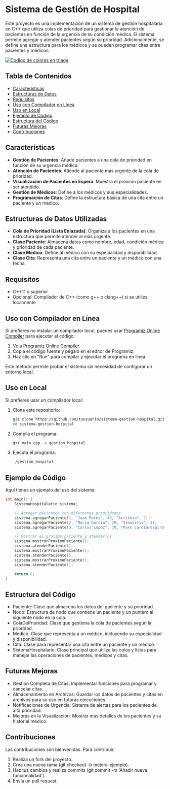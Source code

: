 # Sistema de Gestión de Hospital

Este proyecto es una implementación de un sistema de gestión hospitalaria en C++ que utiliza colas de prioridad para gestionar la atención de pacientes en función de la urgencia de su condición médica. El sistema permite agregar y atender pacientes según su prioridad. Adicionalmente, se define una estructura para los médicos y se pueden programar citas entre pacientes y médicos.

[![Codigo de colores en triage](https://d1qqtien6gys07.cloudfront.net/wp-content/uploads/2022/11/Captura-de-Pantalla-2022-11-10-a-las-12.15.12.png "Codigo de colores en triage")](https://d1qqtien6gys07.cloudfront.net/wp-content/uploads/2022/11/Captura-de-Pantalla-2022-11-10-a-las-12.15.12.png "Codigo de colores en triage")

## Tabla de Contenidos
- [Características](#características)
- [Estructuras de Datos](#estructuras-de-datos)
- [Requisitos](#requisitos)
- [Uso con Compilador en Línea](#uso-con-compilador-en-línea)
- [Uso en Local](#uso-en-local)
- [Ejemplo de Código](#ejemplo-de-código)
- [Estructura del Código](#estructura-del-código)
- [Futuras Mejoras](#futuras-mejoras)
- [Contribuciones](#contribuciones)

## Características
- **Gestión de Pacientes**: Añade pacientes a una cola de prioridad en función de su urgencia médica.
- **Atención de Pacientes**: Atiende al paciente más urgente de la cola de prioridad.
- **Visualización de Pacientes en Espera**: Muestra el próximo paciente en ser atendido.
- **Gestión de Médicos**: Define a los médicos y sus especialidades.
- **Programación de Citas**: Define la estructura básica de una cita entre un paciente y un médico.

## Estructuras de Datos Utilizadas
- **Cola de Prioridad (Lista Enlazada)**: Organiza a los pacientes en una estructura que permite atender al más urgente.
- **Clase Paciente**: Almacena datos como nombre, edad, condición médica y prioridad de cada paciente.
- **Clase Medico**: Define al médico con su especialidad y disponibilidad.
- **Clase Cita**: Representa una cita entre un paciente y un médico con una fecha.

## Requisitos
- C++11 o superior
- Opcional: Compilador de C++ (como g++ o clang++) si se utiliza localmente

## Uso con Compilador en Línea
Si prefieres no instalar un compilador local, puedes usar [Programiz Online Compiler](https://www.programiz.com/cpp-programming/online-compiler/) para ejecutar el código:

1. Ve a [Programiz Online Compiler](https://www.programiz.com/cpp-programming/online-compiler/).
2. Copia el código fuente y pégalo en el editor de Programiz.
3. Haz clic en "Run" para compilar y ejecutar el programa en línea.

Este método permite probar el sistema sin necesidad de configurar un entorno local.

## Uso en Local
Si prefieres usar un compilador local:

1. Clona este repositorio:
    ```bash
    git clone https://github.com/tuusuario/sistema-gestion-hospital.git
    cd sistema-gestion-hospital
    ```
2. Compila el programa:
    ```bash
    g++ main.cpp -o gestion_hospital
    ```
3. Ejecuta el programa:
    ```bash
    ./gestion_hospital
    ```

## Ejemplo de Código
Aquí tienes un ejemplo del uso del sistema:

```cpp
int main() {
    SistemaHospitalario sistema;

    // Agregar pacientes con diferentes prioridades
    sistema.agregarPaciente(1, "Juan Perez", 45, "Arritmia", 2);
    sistema.agregarPaciente(2, "Maria Garcia", 29, "Sinusitis", 4);
    sistema.agregarPaciente(3, "Carlos Lopez", 70, "Paro cardiorespiratorio", 1);

    // Mostrar el próximo paciente y atenderlos
    sistema.mostrarProximoPaciente();
    sistema.atenderPaciente();
    sistema.mostrarProximoPaciente();
    sistema.atenderPaciente();
    sistema.mostrarProximoPaciente();
    sistema.atenderPaciente();

    return 0;
}
```


## Estructura del Código
- Paciente: Clase que almacena los datos del paciente y su prioridad.
- Nodo: Estructura de nodo que contiene un paciente y un puntero al siguiente nodo en la cola.
- ColaDePrioridad: Clase que gestiona la cola de pacientes según la prioridad.
- Medico: Clase que representa a un médico, incluyendo su especialidad y disponibilidad.
- Cita: Clase para representar una cita entre un paciente y un médico.
- SistemaHospitalario: Clase principal que utiliza las colas y listas para manejar las operaciones de pacientes, médicos y citas.

## Futuras Mejoras
- Gestión Completa de Citas: Implementar funciones para programar y cancelar citas.
- Almacenamiento en Archivos: Guardar los datos de pacientes y citas en archivos para su uso en futuras ejecuciones.
- Notificaciones de Urgencia: Sistema de alertas para los pacientes de alta prioridad.
- Mejoras en la Visualización: Mostrar más detalles de los pacientes y su historial médico.

## Contribuciones
Las contribuciones son bienvenidas. Para contribuir:
1. Realiza un fork del proyecto.
2. Crea una nueva rama (git checkout -b mejora-ejemplo).
3. Haz tus cambios y realiza commits (git commit -m 'Añadir nueva funcionalidad').
4. Envía un pull request.

